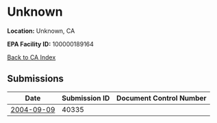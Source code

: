 # Unknown

**Location:** Unknown, CA

**EPA Facility ID:** 100000189164

[Back to CA Index](../../index.md)

## Submissions

| Date | Submission ID | Document Control Number |
|------|--------------|-------------------------|
| [2004-09-09](submissions/40335.md) | 40335 |  |
